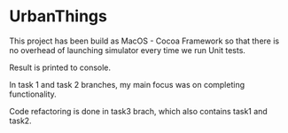 # UrbanThings

This project has been build as MacOS - Cocoa Framework so that there is no overhead of launching simulator every time we run Unit tests.

Result is printed to console.

In task 1 and task 2 branches, my main focus was on completing functionality.

Code refactoring is done in task3 brach, which also contains task1 and task2.

